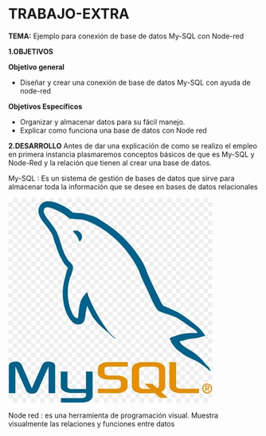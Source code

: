 # TRABAJO-EXTRA

**TEMA:** Ejemplo para conexión de base de datos My-SQL con Node-red

**1.OBJETIVOS**

**Objetivo general**

* Diseñar y crear una conexión de base de datos My-SQL con ayuda de node-red

**Objetivos Específicos**

* Organizar y almacenar datos para su fácil manejo.
*  Explicar como funciona una base de datos con Node red

**2.DESARROLLO**
Antes de dar una explicación de como se realizo el empleo en primera instancia plasmaremos conceptos básicos de que es My-SQL y Node-Red y la relación que tienen al crear una base de datos.

My-SQL : Es un sistema de gestión de bases de datos que sirve para almacenar toda la información que se desee en bases de datos relacionales

![](https://github.com/Anabeltoapanta/TRABAJO-EXTRA/blob/main/mysql.jpg)

Node red : es una herramienta de programación visual. Muestra visualmente las relaciones y funciones entre datos

